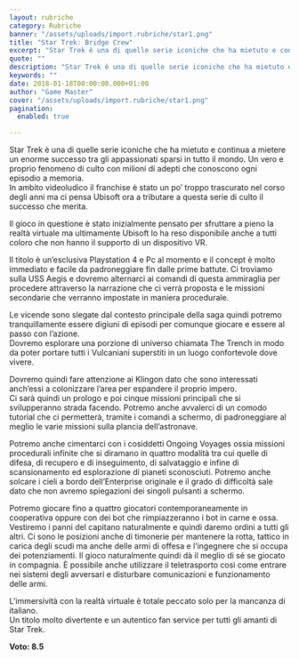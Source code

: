 ```yaml
---
layout: rubriche
category: Rubriche
banner: "/assets/uploads/import.rubriche/star1.png"
title: "Star Trek: Bridge Crew"
excerpt: "Star Trek è una di quelle serie iconiche che ha mietuto e continua a mietere un enorme successo tra gli appassionati sparsi in tutto il mondo. Un vero e proprio fenomeno di culto con milioni di adepti che conoscono ogni episodio a memoria. In ambito videoludico il franchise è stato un po’ troppo trascurato nel [&hellip"
quote: ""
description: "Star Trek è una di quelle serie iconiche che ha mietuto e continua a mietere un enorme successo tra gli appassionati sparsi in tutto il mondo. Un vero e proprio fenomeno di culto con milioni di adepti che conoscono ogni episodio a memoria. In ambito videoludico il franchise è stato un po’ troppo trascurato nel [&hellip"
keywords: ""
date: 2018-01-18T00:00:00.000+01:00
author: "Game Master"
cover: "/assets/uploads/import.rubriche/star1.png"
pagination:
  enabled: true

---
```


Star Trek è una di quelle serie iconiche che ha mietuto e continua a mietere un enorme successo tra gli appassionati sparsi in tutto il mondo. Un vero e proprio fenomeno di culto con milioni di adepti che conoscono ogni episodio a memoria.  
In ambito videoludico il franchise è stato un po’ troppo trascurato nel corso degli anni ma ci pensa Ubisoft ora a tributare a questa serie di culto il successo che merita.

Il gioco in questione è stato inizialmente pensato per sfruttare a pieno la realtà virtuale ma ultimamente Ubisoft lo ha reso disponibile anche a tutti coloro che non hanno il supporto di un dispositivo VR.

Il titolo è un’esclusiva Playstation 4 e Pc al momento e il concept è molto immediato e facile da padroneggiare fin dalle prime battute. Ci troviamo sulla USS Aegis e dovremo alternarci ai comandi di questa ammiraglia per procedere attraverso la narrazione che ci verrà proposta e le missioni secondarie che verranno impostate in maniera procedurale.

Le vicende sono slegate dal contesto principale della saga quindi potremo tranquillamente essere digiuni di episodi per comunque giocare e essere al passo con l’azione.  
Dovremo esplorare una porzione di universo chiamata The Trench in modo da poter portare tutti i Vulcaniani superstiti in un luogo confortevole dove vivere.

Dovremo quindi fare attenzione ai Klingon dato che sono interessati anch’essi a colonizzare l’area per espandere il proprio impero.  
Ci sarà quindi un prologo e poi cinque missioni principali che si svilupperanno strada facendo. Potremo anche avvalerci di un comodo tutorial che ci permetterà, tramite i comandi a schermo, di padroneggiare al meglio le varie missioni sulla plancia dell’astronave.

Potremo anche cimentarci con i cosiddetti Ongoing Voyages ossia missioni procedurali infinite che si diramano in quattro modalità tra cui quelle di difesa, di recupero e di inseguimento, di salvataggio e infine di scansionamento ed esplorazione di pianeti sconosciuti. Potremo anche solcare i cieli a bordo dell’Enterprise originale e il grado di difficoltà sale dato che non avremo spiegazioni dei singoli pulsanti a schermo.

Potremo giocare fino a quattro giocatori contemporaneamente in cooperativa oppure con dei bot che rimpiazzeranno i bot in carne e ossa. Vestiremo i panni del capitano naturalmente e quindi daremo ordini a tutti gli altri. Ci sono le posizioni anche di timonerie per mantenere la rotta, tattico in carica degli scudi ma anche delle armi di offesa e l’ingegnere che si occupa dei potenziamenti. Il gioco naturalmente quindi dà il meglio di sé se giocato in compagnia. È possibile anche utilizzare il teletrasporto così come entrare nei sistemi degli avversari e disturbare comunicazioni e funzionamento delle armi.

L’immersività con la realtà virtuale è totale peccato solo per la mancanza di italiano.  
Un titolo molto divertente e un autentico fan service per tutti gli amanti di Star Trek.

**Voto: 8.5**